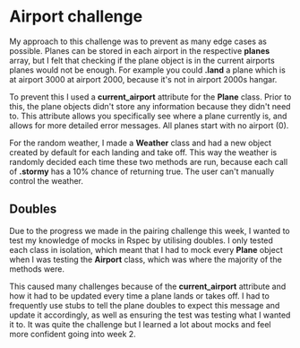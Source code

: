 # Airport challenge
My approach to this challenge was to prevent as many edge cases as possible. Planes can be stored in each airport in the respective **planes** array, but I felt that checking if the plane object is in the current airports planes would not be enough. For example you could **.land** a plane which is at airport 3000 at airport 2000, because it's not in airport 2000s hangar.

To prevent this I used a **current_airport** attribute for the **Plane** class. Prior to this, the plane objects didn't store any information because they didn't need to. This attribute allows you specifically see where a plane currently is, and allows for more detailed error messages. All planes start with no airport (0).

For the random weather, I made a **Weather** class and had a new object created by default for each landing and take off. This way the weather is randomly decided each time these two methods are run, because each call of **.stormy** has a 10% chance of returning true. The user can't manually control the weather.

## Doubles
Due to the progress we made in the pairing challenge this week, I wanted to test my knowledge of mocks in Rspec by utilising doubles. I only tested each class in isolation, which meant that I had to mock every **Plane** object when I was testing the **Airport** class, which was where the majority of the methods were. 

This caused many challenges because of the **current_airport** attribute and how it had to be updated every time a plane lands or takes off. I had to frequently use stubs to tell the plane doubles to expect this message and update it accordingly, as well as ensuring the test was testing what I wanted it to. It was quite the challenge but I learned a lot about mocks and feel more confident going into week 2.
